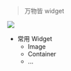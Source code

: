 > 万物皆 widget

![](https://github-riskers-blog.oss-cn-qingdao.aliyuncs.com/20190106232829.png)

* 常用 Widget
  * Image
  * Container
  * ...
